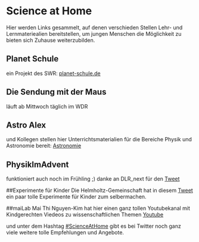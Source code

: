 # Science at Home

Hier werden Links gesammelt, auf denen verschieden Stellen Lehr- und Lernmateriealien bereitstellen,
um jungen Menschen die Möglichkeit zu bieten sich Zuhause weiterzubilden.


## Planet Schule
ein Projekt des SWR: [planet-schule.de](https://www.planet-schule.de/)

## Die Sendung mit der Maus
läuft ab Mittwoch täglich im WDR

## Astro Alex
und Kollegen stellen hier Unterrichtsmaterialien für die Bereiche Physik und Astronomie bereit:
[Astronomie](https://www.dlr.de/next/desktopdefault.aspx/tabid-13037/22769_read-52952/)

## PhysikImAdvent
funktioniert auch noch im Frühling ;)
danke an DLR_next für den [Tweet](https://twitter.com/DLR_next/status/1238707246131032064?s=20)

##Experimente für Kinder
Die Helmholtz-Gemeinschaft hat in diesem [Tweet](https://twitter.com/helmholtz_de/status/1238728035580477440?s=20) ein paar tolle Experimente für Kinder zum selbermachen.

##maiLab
Mai Thi Nguyen-Kim hat hier einen ganz tollen Youtubekanal mit Kindgerechten Viedeos zu wissenschaftlichen Themen
[Youtube](https://www.youtube.com/channel/UCyHDQ5C6z1NDmJ4g6SerW8g)

und unter dem Hashtag [#ScienceAtHome](https://twitter.com/hashtag/ScienceAtHome) gibt es bei Twitter noch ganz viele weitere tolle Empfehlungen und Angebote.
